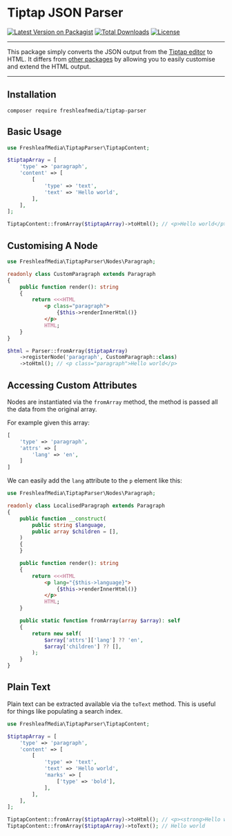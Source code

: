 # Tiptap JSON Parser

[![Latest Version on Packagist](https://img.shields.io/packagist/v/freshleafmedia/tiptap-parser.svg?style=flat-square)](https://packagist.org/packages/freshleafmedia/tiptap-parser)
[![Total Downloads](https://img.shields.io/packagist/dt/freshleafmedia/tiptap-parser.svg?style=flat-square)](https://packagist.org/packages/freshleafmedia/tiptap-parser)
[![License](https://img.shields.io/packagist/l/freshleafmedia/tiptap-parser?style=flat-square)](https://packagist.org/packages/freshleafmedia/tiptap-parser)

---

This package simply converts the JSON output from the [Tiptap editor](https://github.com/awcodes/filament-tiptap-editor) to HTML.
It differs from [other packages](https://github.com/ueberdosis/tiptap-php) by allowing you to easily customise and extend the HTML output.

---

## Installation

```
composer require freshleafmedia/tiptap-parser
```

## Basic Usage

```php
use FreshleafMedia\TiptapParser\TiptapContent;

$tiptapArray = [
    'type' => 'paragraph',
    'content' => [
        [
            'type' => 'text',
            'text' => 'Hello world',
        ],
    ],
];

TiptapContent::fromArray($tiptapArray)->toHtml(); // <p>Hello world</p>
```


## Customising A Node

```php
use FreshleafMedia\TiptapParser\Nodes\Paragraph;

readonly class CustomParagraph extends Paragraph
{
    public function render(): string
    {
        return <<<HTML
            <p class="paragraph">
                {$this->renderInnerHtml()}
            </p>
            HTML;
    }
}

$html = Parser::fromArray($tiptapArray)
    ->registerNode('paragraph', CustomParagraph::class)
    ->toHtml(); // <p class="paragraph">Hello world</p>
```


## Accessing Custom Attributes

Nodes are instantiated via the `fromArray` method, the method is passed all the data from the original array.

For example given this array:

```php
[
    'type' => 'paragraph',
    'attrs' => [
        'lang' => 'en',
    ]
]
```

We can easily add the `lang` attribute to the `p` element like this:

```php
use FreshleafMedia\TiptapParser\Nodes\Paragraph;

readonly class LocalisedParagraph extends Paragraph
{
    public function __construct(
        public string $language,
        public array $children = [],
    )
    {
    }

    public function render(): string
    {
        return <<<HTML
            <p lang="{$this->language}">
                {$this->renderInnerHtml()}
            </p>
            HTML;
    }

    public static function fromArray(array $array): self
    {
        return new self(
            $array['attrs']['lang'] ?? 'en',
            $array['children'] ?? [],
        );
    }
}
```


## Plain Text

Plain text can be extracted available via the `toText` method. This is useful for things like populating a search index.

```php
use FreshleafMedia\TiptapParser\TiptapContent;

$tiptapArray = [
    'type' => 'paragraph',
    'content' => [
        [
            'type' => 'text',
            'text' => 'Hello world',
            'marks' => [
                ['type' => 'bold'],
            ],
        ],
    ],
];

TiptapContent::fromArray($tiptapArray)->toHtml(); // <p><strong>Hello world</strong></p>
TiptapContent::fromArray($tiptapArray)->toText(); // Hello world
```